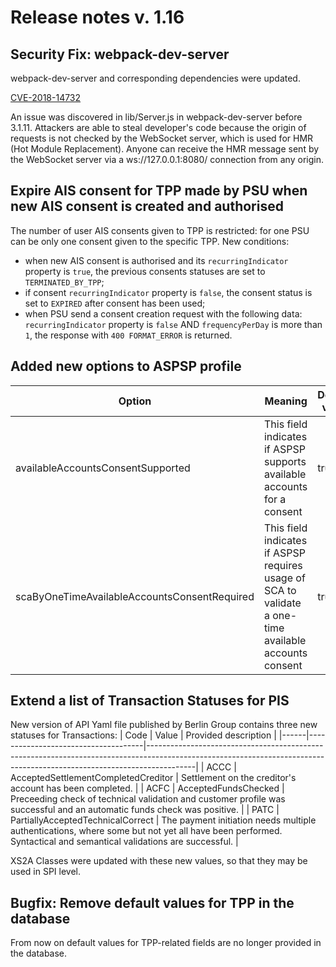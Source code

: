 # Release notes v. 1.16


## Security Fix:  webpack-dev-server
webpack-dev-server and corresponding dependencies were updated.

[CVE-2018-14732](https://nvd.nist.gov/vuln/detail/CVE-2018-14732)

An issue was discovered in lib/Server.js in webpack-dev-server before 3.1.11.
Attackers are able to steal developer's code because the origin of requests is not checked by the WebSocket server, which is used for HMR (Hot Module Replacement). Anyone can receive the HMR message sent by the WebSocket server via a ws://127.0.0.1:8080/ connection from any origin.

## Expire AIS consent for TPP made by PSU when new AIS consent is created and authorised
The number of user AIS consents given to TPP is restricted: for one PSU can be only one consent given to the specific TPP.
New conditions:
* when new AIS consent is authorised and its `recurringIndicator` property is `true`, the previous consents statuses are set to `TERMINATED_BY_TPP`;
* if consent `recurringIndicator` property is `false`, the consent status is set to `EXPIRED` after consent has been used;
* when PSU send a consent creation request with the following data: `recurringIndicator` property is `false` AND `frequencyPerDay` is more than `1`, 
the response with `400 FORMAT_ERROR` is returned.

## Added new options to ASPSP profile
| Option                                       | Meaning                                                                                                | Default value | 
|----------------------------------------------|--------------------------------------------------------------------------------------------------------|---------------|
| availableAccountsConsentSupported            | This field indicates if ASPSP supports available accounts for a consent                                | true          |
| scaByOneTimeAvailableAccountsConsentRequired | This field indicates if ASPSP requires usage of SCA to validate a one-time available accounts consent  | true          |

## Extend a list of Transaction Statuses for PIS
New version of API Yaml file published by Berlin Group contains three new statuses for Transactions:
| Code | Value                               | Provided description                                                                                                                                                   |
|------|-------------------------------------|------------------------------------------------------------------------------------------------------------------------------------------------------------------------|
| ACCC | AcceptedSettlementCompletedCreditor | Settlement on the creditor's account has been completed.                                                                                                               |
| ACFC | AcceptedFundsChecked                | Preceeding check of technical validation and customer profile was successful and an automatic funds check was positive.                                                |
| PATC | PartiallyAcceptedTechnicalCorrect   |  The payment initiation needs multiple authentications, where some but not yet all have been performed. Syntactical and semantical validations are successful.         |

XS2A Classes were updated with these new values, so that they may be used in SPI level.

## Bugfix: Remove default values for TPP in the database
From now on default values for TPP-related fields are no longer provided in the database.
